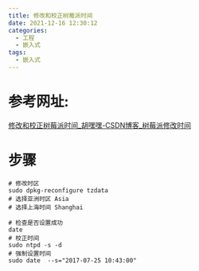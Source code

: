 ```yaml
---
title: 修改和校正树莓派时间
date: 2021-12-16 12:30:12
categories:
  - 工程
  - 嵌入式
tags:
  - 嵌入式
---
```


# 参考网址:

[修改和校正树莓派时间_胡嘿嘿-CSDN博客_树莓派修改时间](https://blog.csdn.net/github_38111866/article/details/76057237)

# 步骤

```shell
# 修改时区
sudo dpkg-reconfigure tzdata
# 选择亚洲时区 Asia
# 选择上海时间 Shanghai

# 检查是否设置成功
date
# 校正时间
sudo ntpd -s -d
# 强制设置时间
sudo date  --s="2017-07-25 10:43:00"
```

